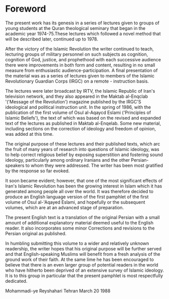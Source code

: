 Foreword
========

The present work has its genesis in a series of lectures given to groups
of young students at the Quran theological seminary that began in the
academic year 1974-75.These lectures which followed a novel method that
will be described later, continued up to 1978.

After the victory of the Islamic Revolution the writer continued to
teach, lecturing groups of military personnel on such subjects as
cognition, cognition of God, justice, and prophethood with each
successive audience there were improvements in both form and content,
resulting in no small measure from enthusiastic audience-participation.
A final presentation of the material was as a series of lectures given
to members of the Islamic Revolutionary Guardian Corps (IRGC) on a
remote - instruction basis.

The lectures were later broadcast by IRTV, the Islamic Republic of
Iran's television network, and they also appeared in the Maktab
al-Enqclab '('Message of the Revolution') magazine published by the
IRGC'S ideological and political instruction unit. In the spring of
1986, with the publication of the first volume of Osul al-Aqaycd Eslami
('Principles of Islamic Beliefs'), the text of which was based on the
revised and expanded text of the lectures as published in Maktab
al-Enqelab. Some new material, including sections on the correction of
ideology and freedom of opinion, was added at this time.

The original purpose of these lectures and their published texts, which
arc the fruit of many years of research into questions of Islamic
ideology, was to help correct religious belief by exposing superstition
and fostering sound ideology, particularly among ordinary Iranians and
the other Persian-speakers to whom they were addressed. The writer has
been most gratified by the response so far evoked.

It soon became evident; however, that one of the most significant
effects of Iran's Islamic Revolution has been the growing interest in
Islam which it has generated among people all over the world. It was
therefore decided to produce an English­ language version of the first
pamphlet of the first volume of Osul al-'Aqayed Eslami, and hopefully or
the subsequent volumes, which are at an advanced stage of preparation.

The present English text is a translation of the original Persian with a
small amount of additional explanatory material deemed useful to the
English reader. It also incorporates some minor Corrections and
revisions to the Persian original as published.

In humbling submitting this volume to a wider and relatively unknown
readership, the writer hopes that his original purpose will be further
served and that English-speaking Muslims will benefit from a fresh
analysis of the ground work of their faith. At the same lime he has been
encouraged to believe that there is an even larger group of potential
readers in the world who have hitherto been deprived of an extensive
survey of Islamic ideology. It is to this group in particular that the
present pamphlet is most respectfully dedicated.

Mohammadi-ye Reyshahari
Tehran March 20 1988


